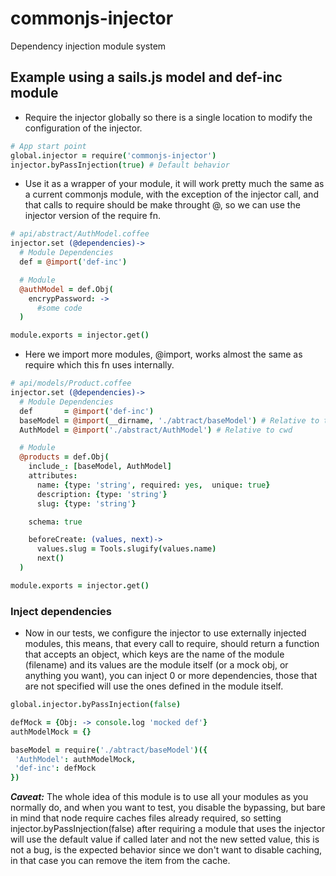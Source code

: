 # commonjs-injector
Dependency injection module system


## Example using a sails.js model and def-inc module

- Require the injector globally so there is a single location to modify the configuration of the injector.
```coffeescript
# App start point
global.injector = require('commonjs-injector')
injector.byPassInjection(true) # Default behavior
```
- Use it as a wrapper of your module, it will work pretty much the same as a current commonjs module, with the exception
of the injector call, and that calls to require should be make throught @, so we can use the injector version of the require fn.
```coffeescript
# api/abstract/AuthModel.coffee
injector.set (@dependencies)->
  # Module Dependencies
  def = @import('def-inc')

  # Module
  @authModel = def.Obj(
    encrypPassword: ->
      #some code
  )

module.exports = injector.get()
```
- Here we import more modules, @import, works almost the same as require which this fn uses internally.
```coffeescript
# api/models/Product.coffee
injector.set (@dependencies)->
  # Module Dependencies
  def       = @import('def-inc')
  baseModel = @import(__dirname, './abtract/baseModel') # Relative to the folder
  AuthModel = @import('./abstract/AuthModel') # Relative to cwd

  # Module
  @products = def.Obj(
    include_: [baseModel, AuthModel]
    attributes:
      name: {type: 'string', required: yes,  unique: true}
      description: {type: 'string'}
      slug: {type: 'string'}

    schema: true

    beforeCreate: (values, next)->
      values.slug = Tools.slugify(values.name)
      next()
  )

module.exports = injector.get()
```
### Inject dependencies
- Now in our tests, we configure the injector to use externally injected modules, this means, that every call to require, should return a function that accepts an object, which keys are the name of the module (filename) and its values are the module itself (or a mock obj, or anything you want), you can inject 0 or more dependencies, those that are not specified will use the ones defined in the module itself.
```coffeescript
global.injector.byPassInjection(false)

defMock = {Obj: -> console.log 'mocked def'}
authModelMock = {}

baseModel = require('./abtract/baseModel')({
 'AuthModel': authModelMock,
 'def-inc': defMock
})
```

***Caveat:*** The whole idea of this module is to use all your modules as you normally do, and when you want to test,
you disable the bypassing, but bare in mind that node require caches files already required, so setting
injector.byPassInjection(false) after requiring a module that uses the injector will use the default value if called later
and not the new setted value, this is not a bug, is the expected behavior since we don't want to disable caching, in that
case you can remove the item from the cache.